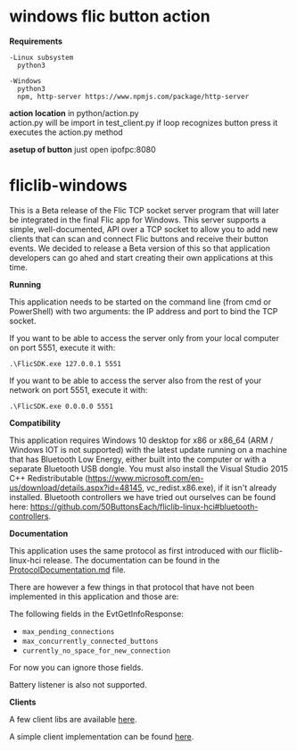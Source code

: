 # windows flic button action
  **Requirements**
  
    -Linux subsystem
      python3
    
    -Windows
      python3
      npm, http-server https://www.npmjs.com/package/http-server
      
  **action location**
   in python/action.py    
   action.py will be import in test_client.py
   if loop recognizes button press it executes the action.py method
    
  **asetup of button**
  just open ipofpc:8080
  


# fliclib-windows

This is a Beta release of the Flic TCP socket server program that will later be integrated in the final Flic app for Windows. This server supports a simple, well-documented, API over a TCP socket to allow you to add new clients that can scan and connect Flic buttons and receive their button events. We decided to release a Beta version of this so that application developers can go ahed and start creating their own applications at this time.

**Running**

This application needs to be started on the command line (from cmd or PowerShell) with two arguments: the IP address and port to bind the TCP socket.

If you want to be able to access the server only from your local computer on port 5551, execute it with:

```
.\FlicSDK.exe 127.0.0.1 5551
```

If you want to be able to access the server also from the rest of your network on port 5551, execute it with:
```
.\FlicSDK.exe 0.0.0.0 5551
```

**Compatibility**

This application requires Windows 10 desktop for x86 or x86_64 (ARM / Windows IOT is not supported) with the latest update running on a machine that has Bluetooth Low Energy, either built into the computer or with a separate Bluetooth USB dongle. You must also install the Visual Studio 2015 C++ Redistributable (https://www.microsoft.com/en-us/download/details.aspx?id=48145, vc_redist.x86.exe), if it isn't already installed. Bluetooth controllers we have tried out ourselves can be found here: https://github.com/50ButtonsEach/fliclib-linux-hci#bluetooth-controllers.

**Documentation**

This application uses the same protocol as first introduced with our fliclib-linux-hci release. The documentation can be found in the [ProtocolDocumentation.md](https://github.com/50ButtonsEach/fliclib-linux-hci/blob/master/ProtocolDocumentation.md) file.

There are however a few things in that protocol that have not been implemented in this application and those are:

The following fields in the EvtGetInfoResponse:

* `max_pending_connections`
* `max_concurrently_connected_buttons`
* `currently_no_space_for_new_connection`

For now you can ignore those fields.

Battery listener is also not supported.

**Clients**

A few client libs are available [here](https://github.com/50ButtonsEach/fliclib-linux-hci/tree/master/clientlib).

A simple client implementation can be found [here](https://github.com/50ButtonsEach/fliclib-linux-hci/tree/master/simpleclient).






